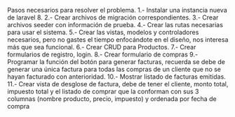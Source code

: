 Pasos necesarios para resolver el problema.
1.- Instalar una instancia nueva de laravel 8.
2.- Crear archivos de migración correspondientes.
3.- Crear archivos seeder con información de prueba.
4.- Crear las rutas necesarias para usar el sistema.
5.- Crear las vistas, modelos y controladores necesarios, pero no gastes el tiempo enfocándote en el diseño, nos interesa más que sea funcional.
6.- Crear CRUD para Productos.
7.- Crear formularios de registro, login.
8.- Crear formulario de compras
9.- Programar la función del botón para generar facturas, recuerda se debe de generar una única factura para todas las compras de un cliente que no se hayan facturado con anterioridad.
10.- Mostrar listado de facturas emitidas.
11.- Crear vista de desglose de factura, debe de tener el cliente, monto total, impuesto total y el listado de comprar que la conforman con sus 3 columnas (nombre producto, precio, impuesto) y ordenada por fecha de compra
